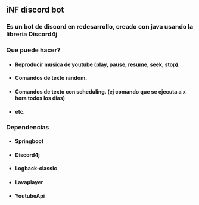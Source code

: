 ## iNF discord bot

### Es un bot de discord en redesarrollo, creado con java usando la libreria Discord4j

### Que puede hacer?
- #### Reproducir musica de youtube (play, pause, resume, seek, stop).
- #### Comandos de texto random.
- #### Comandos de texto con scheduling.  (ej comando que se ejecuta a x hora todos los dias)
- #### etc.

### Dependencias
- #### Springboot
- #### Discord4j
- #### Logback-classic
- #### Lavaplayer
- #### YoutubeApi
